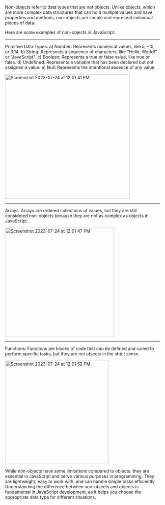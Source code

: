 Non-objects refer to data types that are not objects. Unlike objects, which are more complex data structures that can hold multiple values and have properties and methods, non-objects are simple and represent individual pieces of data.

Here are some examples of non-objects in JavaScript:

***

Primitive Data Types:
a) Number: Represents numerical values, like 5, -10, or 3.14.
b) String: Represents a sequence of characters, like "Hello, World!" or "JavaScript".
c) Boolean: Represents a true or false value, like true or false.
d) Undefined: Represents a variable that has been declared but not assigned a value.
e) Null: Represents the intentional absence of any value.

<img width="405" alt="Screenshot 2023-07-24 at 12 01 41 PM" src="https://github.com/ERA-Solutions-LLC/JavaScript-Intermediate-Assignments/assets/92329761/7e82158c-11a5-4a84-9753-8846586412a2">

***

Arrays:
Arrays are ordered collections of values, but they are still considered non-objects because they are not as complex as objects in JavaScript.

<img width="355" alt="Screenshot 2023-07-24 at 12 01 47 PM" src="https://github.com/ERA-Solutions-LLC/JavaScript-Intermediate-Assignments/assets/92329761/bc5bb367-76b0-4f5e-b737-91b70b3254d2">

***


Functions:
Functions are blocks of code that can be defined and called to perform specific tasks, but they are not objects in the strict sense.

<img width="336" alt="Screenshot 2023-07-24 at 12 01 52 PM" src="https://github.com/ERA-Solutions-LLC/JavaScript-Intermediate-Assignments/assets/92329761/39733433-b6ab-4bbd-9a55-cbb6cfe7910c">


While non-objects have some limitations compared to objects, they are essential in JavaScript and serve various purposes in programming. They are lightweight, easy to work with, and can handle simple tasks efficiently. Understanding the difference between non-objects and objects is fundamental in JavaScript development, as it helps you choose the appropriate data type for different situations.
